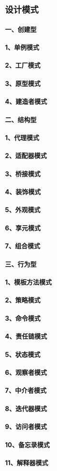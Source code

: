 # 设计模式

## 一、创建型

## 1、单例模式

## 2、工厂模式

## 3、原型模式

## 4、建造者模式



## 二、结构型

## 1、代理模式

## 2、适配器模式

## 3、桥接模式

## 4、装饰模式

## 5、外观模式

## 6、享元模式

## 7、组合模式



## 三、行为型

## 1、模板方法模式
## 2、策略模式

## 3、命令模式

## 4、责任链模式

## 5、状态模式
## 6、观察者模式

## 7、中介者模式

## 8、迭代器模式

## 9、访问者模式

## 10、备忘录模式

## 11、解释器模式